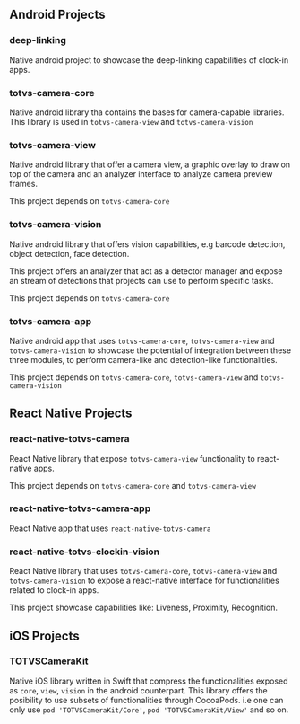 
## Android Projects

### deep-linking

Native android project to showcase the deep-linking capabilities of clock-in apps.

### totvs-camera-core

Native android library tha contains the bases for camera-capable libraries. This library is used
in `totvs-camera-view` and `totvs-camera-vision`

### totvs-camera-view

Native android library that offer a camera view, a graphic overlay to draw on top of the camera
and an analyzer interface to analyze camera preview frames.

This project depends on `totvs-camera-core`

### totvs-camera-vision

Native android library that offers vision capabilities, e.g barcode detection, object detection,
face detection.

This project offers an analyzer that act as a detector manager and expose an stream of detections
that projects can use to perform specific tasks.

This project depends on `totvs-camera-core`

### totvs-camera-app

Native android app that uses `totvs-camera-core`, `totvs-camera-view` and `totvs-camera-vision`
to showcase the potential of integration between these three modules, to perform camera-like
and detection-like functionalities.

This project depends on `totvs-camera-core`, `totvs-camera-view` and `totvs-camera-vision`

## React Native Projects

### react-native-totvs-camera

React Native library that expose `totvs-camera-view` functionality to react-native apps.

This project depends on `totvs-camera-core` and `totvs-camera-view`

### react-native-totvs-camera-app

React Native app that uses `react-native-totvs-camera`

### react-native-totvs-clockin-vision

React Native library that uses `totvs-camera-core`, `totvs-camera-view` and `totvs-camera-vision`
to expose a react-native interface for functionalities related to clock-in apps.

This project showcase capabilities like: Liveness, Proximity, Recognition.

## iOS Projects

### TOTVSCameraKit 

Native iOS library written in Swift that compress the functionalities exposed as `core`, `view`, `vision` in
the android counterpart. This library offers the posibility to use subsets of functionalities through CocoaPods.
i.e one can only use `pod 'TOTVSCameraKit/Core'`, `pod 'TOTVSCameraKit/View'` and so on.